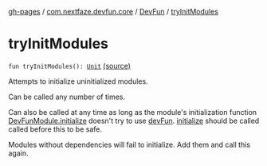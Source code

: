 [gh-pages](../../index.md) / [com.nextfaze.devfun.core](../index.md) / [DevFun](index.md) / [tryInitModules](./try-init-modules.md)

# tryInitModules

`fun tryInitModules(): `[`Unit`](https://kotlinlang.org/api/latest/jvm/stdlib/kotlin/-unit/index.html) [(source)](https://github.com/NextFaze/dev-fun/tree/master/devfun/src/main/java/com/nextfaze/devfun/core/DevFun.kt#L358)

Attempts to initialize uninitialized modules.

Can be called any number of times.

Can also be called at any time as long as the module's initialization function [DevFunModule.initialize](../-dev-fun-module/initialize.md)
doesn't try to use [devFun](../dev-fun.md). [initialize](initialize.md) should be called called before this to be safe.

Modules without dependencies will fail to initialize. Add them and call this again.

